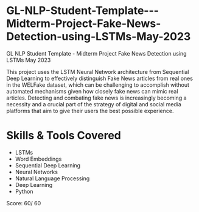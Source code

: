 # GL-NLP-Student-Template---Midterm-Project-Fake-News-Detection-using-LSTMs-May-2023
GL NLP Student Template - Midterm Project Fake News Detection using LSTMs May 2023

This project uses the LSTM Neural Network architecture from Sequential Deep Learning to effectively distinguish Fake News articles from real ones in the WELFake dataset, which can be challenging to accomplish without automated mechanisms given how closely fake news can mimic real articles. Detecting and combating fake news is increasingly becoming a necessity and a crucial part of the strategy of digital and social media platforms that aim to give their users the best possible experience.

# Skills & Tools Covered
* LSTMs
* Word Embeddings
* Sequential Deep Learning
* Neural Networks
* Natural Language Processing
* Deep Learning
* Python

Score: 60/ 60
